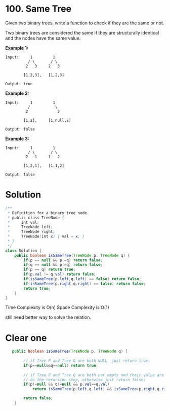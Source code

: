 # 100. Same Tree

 Given two binary trees, write a function to check if they are the same or not.

Two binary trees are considered the same if they are structurally identical and the nodes have the same value.

**Example 1:**

```
Input:     1         1
          / \       / \
         2   3     2   3

        [1,2,3],   [1,2,3]

Output: true
```

**Example 2:**

```
Input:     1         1
          /           \
         2             2

        [1,2],     [1,null,2]

Output: false
```

**Example 3:**

```
Input:     1         1
          / \       / \
         2   1     1   2

        [1,2,1],   [1,1,2]

Output: false
```

# Solution

```java
/**
 * Definition for a binary tree node.
 * public class TreeNode {
 *     int val;
 *     TreeNode left;
 *     TreeNode right;
 *     TreeNode(int x) { val = x; }
 * }
 */
class Solution {
    public boolean isSameTree(TreeNode p, TreeNode q) {
        if(p == null && p!=q) return false;
        if(q == null && p!=q) return false;
        if(p == q) return true;
        if(p.val != q.val) return false;
        if(isSameTree(p.left,q.left) == false) return false;
        if(isSameTree(p.right,q.right) == false) return false;
        return true;
    }
}
```

Time Complexity is O(n) Space Complexity is O(1)

still need better way to solve the relation.

# Clear one

```java
   public boolean isSameTree(TreeNode p, TreeNode q) {
        
        // if Tree P and Tree Q are both NULL, just return true.
        if(p==null&&q==null) return true;
        
        // if Tree P and Tree Q are both not empty and their value are equal, 
        // do the recursion step, otherwise just return false;
        if(p!=null && q!=null && p.val==q.val)
            return isSameTree(p.left,q.left) && isSameTree(p.right,q.right); 

        return false;
    }
```

